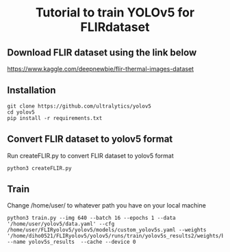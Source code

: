 #  <div align="center">Tutorial to train YOLOv5 for FLIRdataset</div>

## Download FLIR dataset using the link below
https://www.kaggle.com/deepnewbie/flir-thermal-images-dataset

## Installation
```
git clone https://github.com/ultralytics/yolov5
cd yolov5
pip install -r requirements.txt
```

## Convert FLIR dataset to yolov5 format
Run createFLIR.py to convert FLIR dataset to yolov5 format
```
python3 createFLIR.py
```

## Train
Change /home/user/ to whatever path you have on your local machine
```
python3 train.py --img 640 --batch 16 --epochs 1 --data '/home/user/yolov5/data.yaml' --cfg /home/user/FLIRyolov5/yolov5/models/custom_yolov5s.yaml --weights '/home/diho0521/FLIRyolov5/yolov5/runs/train/yolov5s_results2/weights/best.pt' --name yolov5s_results  --cache --device 0 
```

